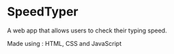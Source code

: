 # SpeedTyper
A web app that allows users to check their typing speed. 

Made using : HTML, CSS and JavaScript

